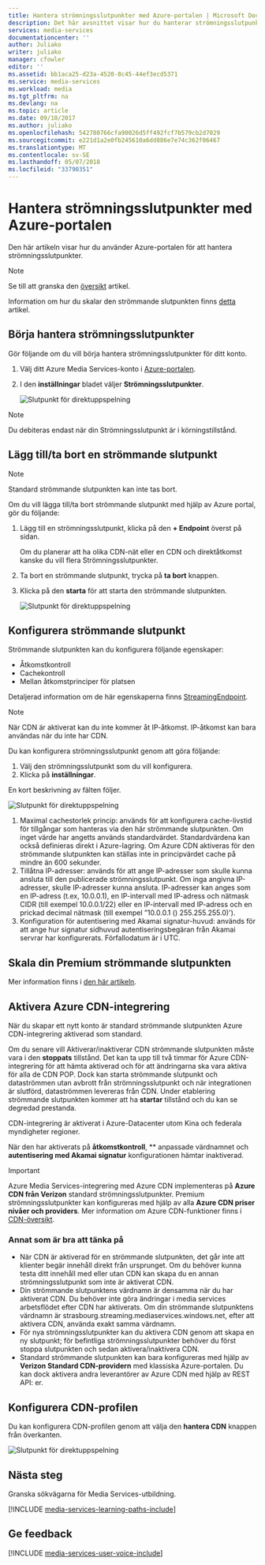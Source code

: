 ```yaml
---
title: Hantera strömningsslutpunkter med Azure-portalen | Microsoft Docs
description: Det här avsnittet visar hur du hanterar strömningsslutpunkter med Azure-portalen.
services: media-services
documentationcenter: ''
author: Juliako
writer: juliako
manager: cfowler
editor: ''
ms.assetid: bb1aca25-d23a-4520-8c45-44ef3ecd5371
ms.service: media-services
ms.workload: media
ms.tgt_pltfrm: na
ms.devlang: na
ms.topic: article
ms.date: 09/10/2017
ms.author: juliako
ms.openlocfilehash: 542780766cfa90026d5ff492fcf7b579cb2d7029
ms.sourcegitcommit: e221d1a2e0fb245610a6dd886e7e74c362f06467
ms.translationtype: MT
ms.contentlocale: sv-SE
ms.lasthandoff: 05/07/2018
ms.locfileid: "33790351"
---
```

# <a name="manage-streaming-endpoints-with-the-azure-portal"></a>Hantera strömningsslutpunkter med Azure-portalen

Den här artikeln visar hur du använder Azure-portalen för att hantera strömningsslutpunkter. 

>[!NOTE]
>Se till att granska den [översikt](media-services-streaming-endpoints-overview.md) artikel. 

Information om hur du skalar den strömmande slutpunkten finns [detta](media-services-portal-scale-streaming-endpoints.md) artikel.

## <a name="start-managing-streaming-endpoints"></a>Börja hantera strömningsslutpunkter 

Gör följande om du vill börja hantera strömningsslutpunkter för ditt konto.

1. Välj ditt Azure Media Services-konto i [Azure-portalen](https://portal.azure.com/).
2. I den **inställningar** bladet väljer **Strömningsslutpunkter**.
   
    ![Slutpunkt för direktuppspelning](./media/media-services-portal-manage-streaming-endpoints/media-services-manage-streaming-endpoints1.png)

> [!NOTE]
> Du debiteras endast när din Strömningsslutpunkt är i körningstillstånd.

## <a name="adddelete-a-streaming-endpoint"></a>Lägg till/ta bort en strömmande slutpunkt

>[!NOTE]
>Standard strömmande slutpunkten kan inte tas bort.

Om du vill lägga till/ta bort strömmande slutpunkt med hjälp av Azure portal, gör du följande:

1. Lägg till en strömningsslutpunkt, klicka på den **+ Endpoint** överst på sidan. 

    Om du planerar att ha olika CDN-nät eller en CDN och direktåtkomst kanske du vill flera Strömningsslutpunkter.

2. Ta bort en strömmande slutpunkt, trycka på **ta bort** knappen.      
3. Klicka på den **starta** för att starta den strömmande slutpunkten.
   
    ![Slutpunkt för direktuppspelning](./media/media-services-portal-manage-streaming-endpoints/media-services-manage-streaming-endpoints2.png)


## <a id="configure_streaming_endpoints"></a>Konfigurera strömmande slutpunkt
Strömmande slutpunkten kan du konfigurera följande egenskaper:

* Åtkomstkontroll
* Cachekontroll
* Mellan åtkomstprinciper för platsen

Detaljerad information om de här egenskaperna finns [StreamingEndpoint](https://docs.microsoft.com/rest/api/media/operations/streamingendpoint).

>[!NOTE]
>När CDN är aktiverat kan du inte kommer åt IP-åtkomst. IP-åtkomst kan bara användas när du inte har CDN.

Du kan konfigurera strömningsslutpunkt genom att göra följande:

1. Välj den strömningsslutpunkt som du vill konfigurera.
2. Klicka på **inställningar**.

En kort beskrivning av fälten följer.

![Slutpunkt för direktuppspelning](./media/media-services-portal-manage-streaming-endpoints/media-services-manage-streaming-endpoints4.png)

1. Maximal cachestorlek princip: används för att konfigurera cache-livstid för tillgångar som hanteras via den här strömmande slutpunkten. Om inget värde har angetts används standardvärdet. Standardvärdena kan också definieras direkt i Azure-lagring. Om Azure CDN aktiveras för den strömmande slutpunkten kan ställas inte in principvärdet cache på mindre än 600 sekunder.  
2. Tillåtna IP-adresser: används för att ange IP-adresser som skulle kunna ansluta till den publicerade strömningsslutpunkt. Om inga angivna IP-adresser, skulle IP-adresser kunna ansluta. IP-adresser kan anges som en IP-adress (t.ex, 10.0.0.1), en IP-intervall med IP-adress och nätmask CIDR (till exempel 10.0.0.1/22) eller en IP-intervall med IP-adress och en prickad decimal nätmask (till exempel ”10.0.0.1 () 255.255.255.0)').
3. Konfiguration för autentisering med Akamai signatur-huvud: används för att ange hur signatur sidhuvud autentiseringsbegäran från Akamai servrar har konfigurerats. Förfallodatum är i UTC.

## <a name="scale-your-premium-streaming-endpoint"></a>Skala din Premium strömmande slutpunkten

Mer information finns i [den här artikeln](media-services-portal-scale-streaming-endpoints.md).

## <a id="enable_cdn"></a>Aktivera Azure CDN-integrering

När du skapar ett nytt konto är standard strömmande slutpunkten Azure CDN-integrering aktiverad som standard.

Om du senare vill Aktiverar/inaktiverar CDN strömmande slutpunkten måste vara i den **stoppats** tillstånd. Det kan ta upp till två timmar för Azure CDN-integrering för att hämta aktiverad och för att ändringarna ska vara aktiva för alla de CDN POP. Dock kan starta strömmande slutpunkt och dataströmmen utan avbrott från strömningsslutpunkt och när integrationen är slutförd, dataströmmen levereras från CDN. Under etablering strömmande slutpunkten kommer att ha **startar** tillstånd och du kan se degredad prestanda.

CDN-integrering är aktiverat i Azure-Datacenter utom Kina och federala myndigheter regioner.

När den har aktiverats på **åtkomstkontroll**, ** anpassade värdnamnet och **autentisering med Akamai signatur** konfigurationen hämtar inaktiverad.
 
> [!IMPORTANT]
> Azure Media Services-integrering med Azure CDN implementeras på **Azure CDN från Verizon** standard strömningsslutpunkter. Premium strömningsslutpunkter kan konfigureras med hjälp av alla **Azure CDN priser nivåer och providers**. Mer information om Azure CDN-funktioner finns i [CDN-översikt](../../cdn/cdn-overview.md).
 
### <a name="additional-considerations"></a>Annat som är bra att tänka på

* När CDN är aktiverad för en strömmande slutpunkten, det går inte att klienter begär innehåll direkt från ursprunget. Om du behöver kunna testa ditt innehåll med eller utan CDN kan skapa du en annan strömningsslutpunkt som inte är aktiverat CDN.
* Din strömmande slutpunktens värdnamn är densamma när du har aktiverat CDN. Du behöver inte göra ändringar i media services arbetsflödet efter CDN har aktiverats. Om din strömmande slutpunktens värdnamn är strasbourg.streaming.mediaservices.windows.net, efter att aktivera CDN, använda exakt samma värdnamn.
* För nya strömningsslutpunkter kan du aktivera CDN genom att skapa en ny slutpunkt; för befintliga strömningsslutpunkter behöver du först stoppa slutpunkten och sedan aktivera/inaktivera CDN.
* Standard strömmande slutpunkten kan bara konfigureras med hjälp av **Verizon Standard CDN-providern** med klassiska Azure-portalen. Du kan dock aktivera andra leverantörer av Azure CDN med hjälp av REST API: er.

## <a name="configure-cdn-profile"></a>Konfigurera CDN-profilen

Du kan konfigurera CDN-profilen genom att välja den **hantera CDN** knappen från överkanten.

![Slutpunkt för direktuppspelning](./media/media-services-portal-manage-streaming-endpoints/media-services-manage-streaming-endpoints6.png)

## <a name="next-steps"></a>Nästa steg
Granska sökvägarna för Media Services-utbildning.

[!INCLUDE [media-services-learning-paths-include](../../../includes/media-services-learning-paths-include.md)]

## <a name="provide-feedback"></a>Ge feedback
[!INCLUDE [media-services-user-voice-include](../../../includes/media-services-user-voice-include.md)]

